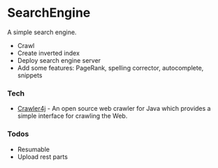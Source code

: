# SearchEngine
A simple search engine.

  - Crawl
  - Create inverted index
  - Deploy search engine server
  - Add some features: PageRank, spelling corrector, autocomplete, snippets

### Tech
* [Crawler4j](https://github.com/yasserg/crawler4j) -  An open source web crawler for Java which provides a simple interface for crawling the Web.

### Todos
 - Resumable
 - Upload rest parts
